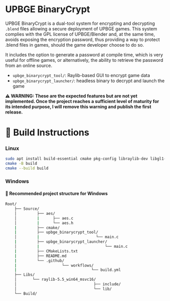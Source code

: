 # UPBGE BinaryCrypt

UPBGE BinaryCrypt is a dual-tool system for encrypting and decrypting `.blend` files allowing a secure deployment of UPBGE games.
This system complies with the GPL license of UPBGE/Blender and, at the same time, avoids exposing the encryption password, 
thus providing a way to protect .blend files in games, should the game developer choose to do so.

It includes the option to generate a password at compile time, which is very useful for offline games, or alternatively, 
the ability to retrieve the password from an online source.

- `upbge_binarycrypt_tool/`: Raylib-based GUI to encrypt game data
- `upbge_binarycrypt_launcher/`: headless binary to decrypt and launch the game

**⚠️ WARNING: These are the expected features but are not yet implemented. Once the project reaches a sufficient level of maturity
for its intended purpose, I will remove this warning and publish the first release.**

# 🔧 Build Instructions

### Linux
```bash
sudo apt install build-essential cmake pkg-config libraylib-dev libgl1-mesa-dev openssl
cmake -B build
cmake --build build
```

### Windows
#### 📁 Recommended project structure for Windows
```bash
Root/
    ├── Source/
    │         ├── aes/
    │         |      ├── aes.c
    │         |      └── aes.h
    |         ├── cmake/
    |         ├── upbge_binarycrypt_tool/
    │         |                         └── main.c
    |         ├── upbge_binarycrypt_launcher/
    │         |                             └── main.c
    |         ├── CMakeLists.txt
    |         ├── README.md
    |         └── .github/
    |                    └── workflows/
    |                                 └── build.yml
    ├── Libs/
    │       └── raylib-5.5_win64_msvc16/
    │                                  ├── include/
    │                                  └── lib/
    └── Build/
```
